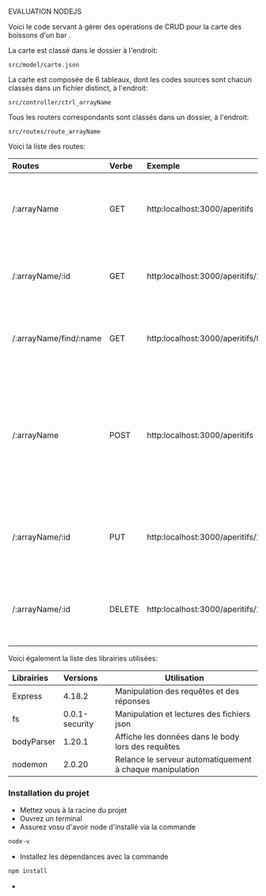 EVALUATION NODEJS


Voici le code servant à gérer des opérations de CRUD pour la carte des boissons d'un bar .


La carte est classé dans le dossier à l'endroit:
```
src/model/carte.json
```

La carte est composée de 6 tableaux, dont les codes sources sont chacun classés dans un fichier distinct, à l'endroit:

```
src/controller/ctrl_arrayName
```

Tous les routers correspondants sont classés dans un dossier, à l'endroit:

```
src/routes/route_arrayName
```


Voici la liste des routes:

| Routes | Verbe | Exemple | Explications |
|:-------| :-------| :-------| ------------|
|/:arrayName | GET |    http:localhost:3000/aperitifs| Cette route permet de récupérer les données du tableau 'aperitifs' présent dans le fichier carte.json
|/:arrayName/:id | GET |    http:localhost:3000/aperitifs/1| Cette route permet de récupérer une donnée dans le tableau 'aperitifs' via son ID
|/:arrayName/find/:name | GET |    http:localhost:3000/aperitifs/find/pastis | Cette route permet de récupérer une donnée du tableau 'aperitifs' via son nom
|/:arrayName | POST |    http:localhost:3000/aperitifs| Cette route permet de créer des données dans le tableau 'aperitifs' en précisant le nom et le prix, l'ID est incrémenté automatiquement par rapport à la donnée précente présente dans le tableau. 
|/:arrayName/:id | PUT |    http:localhost:3000/aperitifs/1| Cette route permet de mettre à jour une donnée du tableau 'aperitifs' en récupérant son ID
|/:arrayName/:id | DELETE |    http:localhost:3000/aperitifs/1| Cette route permet d'écraser et donc de supprimer une donnée du tableau 'aperitifs' via son ID



Voici également la liste des librairies utilisées:

| Librairies | Versions | Utilisation |
|:-------| :-------| ------------|
| Express| 4.18.2| Manipulation des requêtes et des réponses
| fs| 0.0.1-security| Manipulation et lectures des fichiers json
| bodyParser| 1.20.1| Affiche les données dans le body lors des requêtes
| nodemon| 2.0.20| Relance le serveur automatiquement à chaque manipulation

### Installation du projet
* Mettez vous à la racine du projet
* Ouvrez un terminal
* Assurez vosu d'avoir node d'installé via la commande 
```bash 
node-v
```
* Installez les dépendances avec la commande  
```bash
npm install
```
*